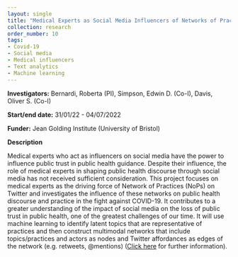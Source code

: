 ```yaml
---
layout: single
title: "Medical Experts as Social Media Influencers of Networks of Practice in the Fight Against COVID-19"
collection: research
order_number: 10
tags: 
- Covid-19
- Social media
- Medical influencers
- Text analytics
- Machine learning
---
```

**Investigators:** Bernardi, Roberta (PI), Simpson, Edwin D. (Co-I), Davis, Oliver S. (Co-I)  

**Start/end date:** 31/01/22 - 04/07/2022  

**Funder:** Jean Golding Institute (University of Bristol)  


**Description**  

Medical experts who act as influencers on social media have the power to influence public trust in public health guidance. Despite their influence, the role of medical experts in shaping public health discourse through social media has not received sufficient consideration. This project focuses on medical experts as the driving force of Network of Practices (NoPs) on Twitter and investigates the influence of these networks on public health discourse and practice in the fight against COVID-19. It contributes to a greater understanding of the impact of social media on the loss of public trust in public health, one of the greatest challenges of our time. It will use machine learning to identify latent topics that are representative of practices and then construct multimodal networks that include topics/practices and actors as nodes and Twitter affordances as edges of the network (e.g. retweets, @mentions) ([Click here](https://jeangoldinginstitute.blogs.bristol.ac.uk/2022/08/15/jgi-seed-corn-funding-project-blog-2021-roberta-bernardi/) for further information).

